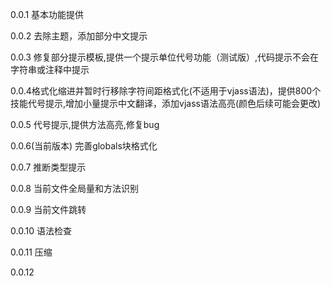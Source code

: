 0.0.1 基本功能提供

0.0.2 去除主题，添加部分中文提示

0.0.3 修复部分提示模板,提供一个提示单位代号功能（测试版）,代码提示不会在字符串或注释中提示

0.0.4格式化缩进并暂时行移除字符间距格式化(不适用于vjass语法)，提供800个技能代号提示,增加小量提示中文翻译，添加vjass语法高亮(颜色后续可能会更改)

0.0.5 代号提示,提供方法高亮,修复bug

0.0.6(当前版本) 完善globals块格式化

0.0.7 推断类型提示

0.0.8 当前文件全局量和方法识别

0.0.9 当前文件跳转

0.0.10 语法检查

0.0.11 压缩

0.0.12 
